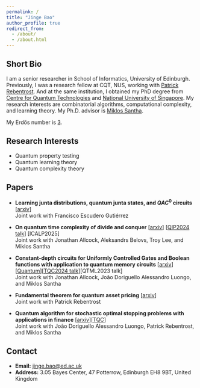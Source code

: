 ```yaml
---
permalink: /
title: "Jinge Bao"
author_profile: true
redirect_from: 
  - /about/
  - /about.html
---
```


## Short Bio

I am a senior researcher in School of Informatics, University of Edinburgh. Previously, I was a research fellow at CQT, NUS, working with [Patrick Rebentrost](https://www.quantumlah.org/people/profile/Frank-Patrick). And at the same institution, I obtained my PhD degree from [Centre for Quantum Technologies](https://www.quantumlah.org/) and [National University of Singapore](https://nus.edu.sg/). My research interests are combinatorial algorithms, computational complexity, and learning theory. My Ph.D. advisor is [Miklos Santha](https://www.irif.fr/~santha/).

My Erdős number is [3](https://mathscinet.ams.org/mathscinet/freetools/collab-dist?source=1525495&target=189017).

## Research Interests

+ Quantum property testing
+ Quantum learning theory
+ Quantum complexity theory

## Papers
- **Learning junta distributions, quantum junta states, and $QAC^0$ circuits** [[arxiv](https://arxiv.org/abs/2410.15822)]\
   Joint work with Francisco Escudero Gutiérrez
  
- **On quantum time complexity of divide and conquer** [[arxiv](https://arxiv.org/abs/2311.16401)] [[QIP2024 talk](https://www.youtube.com/watch?v=2Vc9FzULV_E)] [ICALP2025]\
   Joint work with Jonathan Allcock, Aleksandrs Belovs, Troy Lee, and Miklos Santha
  
- **Constant-depth circuits for Uniformly Controlled Gates and Boolean functions with application to quantum memory circuits** [[arxiv](https://arxiv.org/abs/2308.08539)][[Quantum](https://quantum-journal.org/papers/q-2024-11-20-1530/pdf)][[TQC2024 talk](https://www.youtube.com/watch?v=66hoGm5TRWc&list=PLmE1-ewBrbki0NDUypq032n2Tk7pq1rpN&index=3)][QTML2023 talk]\
   Joint work with Jonathan Allcock, João Doriguello Alessandro Luongo, and Miklos Santha
  
- **Fundamental theorem for quantum asset pricing** [[arxiv](https://arxiv.org/abs/2212.13815)]\
   Joint work with Patrick Rebentrost
  
- **Quantum algorithm for stochastic optimal stopping problems with applications in finance** [[arxiv](https://arxiv.org/abs/2111.15332)][[TQC](https://drops.dagstuhl.de/storage/00lipics/lipics-vol232-tqc2022/LIPIcs.TQC.2022.2/LIPIcs.TQC.2022.2.pdf)]\
   Joint work with João Doriguello Alessandro Luongo, Patrick Rebentrost, and Miklos Santha

## Contact
- **Email:** jinge.bao@ed.ac.uk
- **Address:** 3.05 Bayes Center, 47 Potterrow, Edinburgh EH8 9BT, United Kingdom
